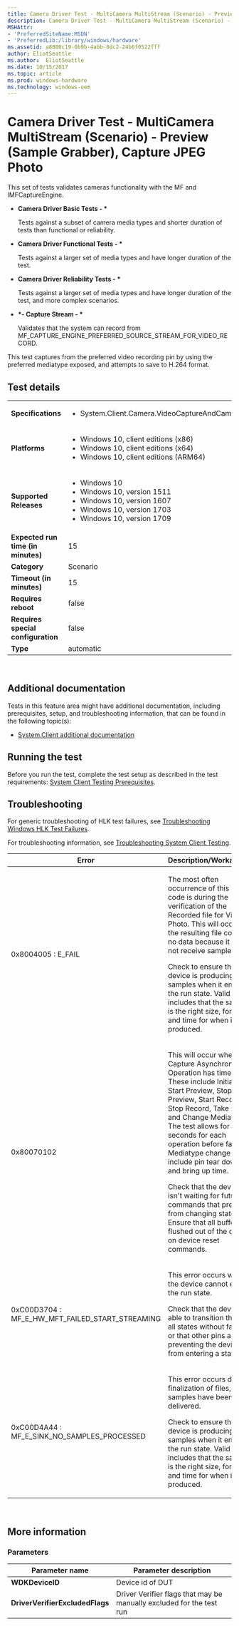 ```yaml
---
title: Camera Driver Test - MultiCamera MultiStream (Scenario) - Preview (Sample Grabber), Capture JPEG Photo
description: Camera Driver Test - MultiCamera MultiStream (Scenario) - Preview (Sample Grabber), Capture JPEG Photo
MSHAttr:
- 'PreferredSiteName:MSDN'
- 'PreferredLib:/library/windows/hardware'
ms.assetid: a8800c19-0b9b-4abb-8dc2-24b6f0522fff
author: EliotSeattle
ms.author:  EliotSeattle
ms.date: 10/15/2017
ms.topic: article
ms.prod: windows-hardware
ms.technology: windows-oem
---
```


# <span id="p_hlk_test.dbb067a4-3b53-413b-988c-46aadf4ef8ff"></span>Camera Driver Test - MultiCamera MultiStream (Scenario) - Preview (Sample Grabber), Capture JPEG Photo


This set of tests validates cameras functionality with the MF and IMFCaptureEngine.

-   **Camera Driver Basic Tests - \***

    Tests against a subset of camera media types and shorter duration of tests than functional or reliability.

-   **Camera Driver Functional Tests - \***

    Tests against a larger set of media types and have longer duration of the test.

-   **Camera Driver Reliability Tests - \***

    Tests against a larger set of media types and have longer duration of the test, and more complex scenarios.

-   **\*- Capture Stream - \***

    Validates that the system can record from MF\_CAPTURE\_ENGINE\_PREFERRED\_SOURCE\_STREAM\_FOR\_VIDEO\_RECORD.

This test captures from the preferred video recording pin by using the preferred mediatype exposed, and attempts to save to H.264 format.

## Test details
|||
|---|---|
| **Specifications**  | <ul><li>System.Client.Camera.VideoCaptureAndCameraControls</li></ul> |  
| **Platforms**   | <ul><li>Windows 10, client editions (x86)</li><li>Windows 10, client editions (x64)</li><li>Windows 10, client editions (ARM64)</li></ul> |
| **Supported Releases** | <ul><li>Windows 10</li><li>Windows 10, version 1511</li><li>Windows 10, version 1607</li><li>Windows 10, version 1703</li><li>Windows 10, version 1709</li></ul> |
|**Expected run time (in minutes)**| 15 |
|**Category**| Scenario |
|**Timeout (in minutes)**| 15 |
|**Requires reboot**| false |
|**Requires special configuration**| false |
|**Type**| automatic |

 

## <span id="Additional_documentation"></span><span id="additional_documentation"></span><span id="ADDITIONAL_DOCUMENTATION"></span>Additional documentation


Tests in this feature area might have additional documentation, including prerequisites, setup, and troubleshooting information, that can be found in the following topic(s):

-   [System.Client additional documentation](system-client-additional-documentation.md)

## <span id="Running_the_test"></span><span id="running_the_test"></span><span id="RUNNING_THE_TEST"></span>Running the test


Before you run the test, complete the test setup as described in the test requirements: [System Client Testing Prerequisites](system-client-testing-prerequisites.md).

## <span id="Troubleshooting"></span><span id="troubleshooting"></span><span id="TROUBLESHOOTING"></span>Troubleshooting


For generic troubleshooting of HLK test failures, see [Troubleshooting Windows HLK Test Failures](..\user\troubleshooting-windows-hlk-test-failures.md).

For troubleshooting information, see [Troubleshooting System Client Testing](troubleshooting-system-client-testing.md).

<table>
<colgroup>
<col width="50%" />
<col width="50%" />
</colgroup>
<thead>
<tr class="header">
<th>Error</th>
<th>Description/Workaround</th>
</tr>
</thead>
<tbody>
<tr class="odd">
<td><p>0x8004005 : E_FAIL</p></td>
<td><p>The most often occurrence of this error code is during the verification of the Recorded file for Video or Photo. This will occur if the resulting file contains no data because it did not receive samples.</p>
<p>Check to ensure the device is producing valid samples when it enters the run state. Valid includes that the sample is the right size, format, and time for when it was produced.</p></td>
</tr>
<tr class="even">
<td><p>0x80070102</p></td>
<td><p>This will occur when a Capture Asynchronous Operation has timed out. These include Initialize, Start Preview, Stop Preview, Start Record, Stop Record, Take Photo, and Change Mediatype. The test allows for 9-10 seconds for each operation before failing. Mediatype change can include pin tear down and bring up time.</p>
<p>Check that the device isn't waiting for future commands that prevent it from changing state. Ensure that all buffers are flushed out of the device on device reset commands.</p></td>
</tr>
<tr class="odd">
<td><p>0xC00D3704 : MF_E_HW_MFT_FAILED_START_STREAMING</p></td>
<td><p>This error occurs when the device cannot enter the run state.</p>
<p>Check that the device is able to transition through all states without failure, or that other pins aren't preventing the device from entering a state.</p></td>
</tr>
<tr class="even">
<td><p>0xC00D4A44 : MF_E_SINK_NO_SAMPLES_PROCESSED</p></td>
<td><p>This error occurs during finalization of files, if no samples have been delivered.</p>
<p>Check to ensure the device is producing valid samples when it enters the run state. Valid includes that the sample is the right size, format, and time for when it was produced.</p></td>
</tr>
</tbody>
</table>

 

## <span id="More_information"></span><span id="more_information"></span><span id="MORE_INFORMATION"></span>More information


### <span id="Parameters"></span><span id="parameters"></span><span id="PARAMETERS"></span>Parameters

| Parameter name                  | Parameter description                                                |
|---------------------------------|----------------------------------------------------------------------|
| **WDKDeviceID**                 | Device id of DUT                                                     |
| **DriverVerifierExcludedFlags** | Driver Verifier flags that may be manually excluded for the test run |

 

 

 






